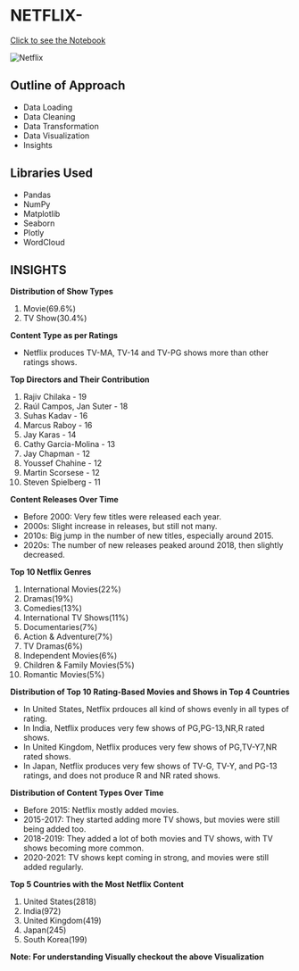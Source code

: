 # NETFLIX-
[Click to see the Notebook](https://nbviewer.org/github/Tarunsharma-20/NETFLIX_EDA/blob/main/Netflix.ipynb)

![Netflix](https://github.com/user-attachments/assets/d1940da4-48a9-4413-be70-d0969ab1abd5)

## Outline of Approach
- Data Loading
- Data Cleaning
- Data Transformation
- Data Visualization
- Insights

## Libraries Used
- Pandas
- NumPy
- Matplotlib
- Seaborn
- Plotly
- WordCloud

## INSIGHTS

**Distribution of Show Types**
1. Movie(69.6%)
2. TV Show(30.4%)


**Content Type as per Ratings**
- Netflix produces TV-MA, TV-14 and TV-PG shows more than other ratings shows.


**Top Directors and Their Contribution**
1. Rajiv Chilaka - 19
2. Raúl Campos, Jan Suter - 18
3. Suhas Kadav - 16
4. Marcus Raboy - 16
5. Jay Karas - 14
6. Cathy Garcia-Molina - 13
7. Jay Chapman - 12
8. Youssef Chahine - 12 
9. Martin Scorsese - 12
10. Steven Spielberg - 11


**Content Releases Over Time**
- Before 2000: Very few titles were released each year.
- 2000s: Slight increase in releases, but still not many.
- 2010s: Big jump in the number of new titles, especially around 2015.
- 2020s: The number of new releases peaked around 2018, then slightly decreased.


**Top 10 Netflix Genres**
1. International Movies(22%)
2. Dramas(19%)
3. Comedies(13%)
4. International TV Shows(11%)
5. Documentaries(7%)
6. Action & Adventure(7%)
7. TV Dramas(6%)
8. Independent Movies(6%)
9. Children & Family Movies(5%)
10. Romantic Movies(5%)


**Distribution of Top 10 Rating-Based Movies and Shows in Top 4 Countries**
- In United States, Netflix prdouces all kind of shows evenly in all types of rating.
- In India, Netflix produces very few shows of PG,PG-13,NR,R rated shows.
- In United Kingdom, Netflix produces very few shows of PG,TV-Y7,NR rated shows.
- In Japan, Netflix produces very few shows of TV-G, TV-Y, and PG-13 ratings, and does not produce R and NR rated shows.


**Distribution of Content Types Over Time**
- Before 2015: Netflix mostly added movies.
- 2015-2017: They started adding more TV shows, but movies were still being added too.
- 2018-2019: They added a lot of both movies and TV shows, with TV shows becoming more common.
- 2020-2021: TV shows kept coming in strong, and movies were still added regularly.


**Top 5 Countries with the Most Netflix Content**
1. United States(2818)
2. India(972)
3. United Kingdom(419)
4. Japan(245)
5. South Korea(199)


**Note: For understanding Visually checkout the above Visualization**
